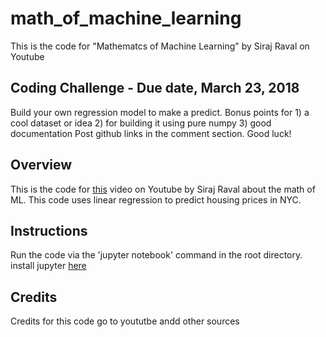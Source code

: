 # math_of_machine_learning
This is the code for "Mathematcs of Machine Learning" by Siraj Raval on Youtube 


## Coding Challenge - Due date, March 23, 2018 

Build your own regression model to make a predict. Bonus points for 1) a cool dataset or idea 2) for building it using pure numpy 3) good documentation Post github links in the comment section. Good luck!




## Overview 

This is the code for [this](https://youtu.be/8onB7rPG4Pk) video on Youtube by Siraj Raval about the math of ML. This code uses linear regression to predict housing prices in NYC. 

## Instructions

Run the code via the 'jupyter notebook' command in the root directory. install jupyter [here](http://jupyter.org/)

## Credits

Credits for this code go to yoututbe andd other sources 

